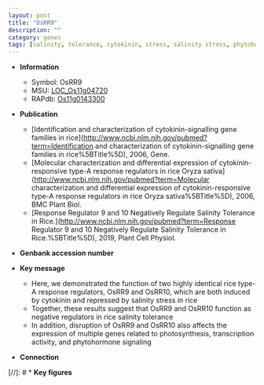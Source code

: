 ```yaml
---
layout: post
title: "OsRR9"
description: ""
category: genes
tags: [salinity, tolerance, cytokinin, stress, salinity stress, phytohormone]
---
```


* **Information**  
    + Symbol: OsRR9  
    + MSU: [LOC_Os11g04720](http://rice.plantbiology.msu.edu/cgi-bin/ORF_infopage.cgi?orf=LOC_Os11g04720)  
    + RAPdb: [Os11g0143300](http://rapdb.dna.affrc.go.jp/viewer/gbrowse_details/irgsp1?name=Os11g0143300)  

* **Publication**  
    + [Identification and characterization of cytokinin-signalling gene families in rice](http://www.ncbi.nlm.nih.gov/pubmed?term=Identification and characterization of cytokinin-signalling gene families in rice%5BTitle%5D), 2006, Gene.
    + [Molecular characterization and differential expression of cytokinin-responsive type-A response regulators in rice Oryza sativa](http://www.ncbi.nlm.nih.gov/pubmed?term=Molecular characterization and differential expression of cytokinin-responsive type-A response regulators in rice Oryza sativa%5BTitle%5D), 2006, BMC Plant Biol.
    + [Response Regulator 9 and 10 Negatively Regulate Salinity Tolerance in Rice.](http://www.ncbi.nlm.nih.gov/pubmed?term=Response Regulator 9 and 10 Negatively Regulate Salinity Tolerance in Rice.%5BTitle%5D), 2019, Plant Cell Physiol.

* **Genbank accession number**  

* **Key message**  
    + Here, we demonstrated the function of two highly identical rice type-A response regulators, OsRR9 and OsRR10, which are both induced by cytokinin and repressed by salinity stress in rice
    + Together, these results suggest that OsRR9 and OsRR10 function as negative regulators in rice salinity tolerance
    + In addition, disruption of OsRR9 and OsRR10 also affects the expression of multiple genes related to photosynthesis, transcription activity, and phytohormone signaling

* **Connection**  

[//]: # * **Key figures**  


